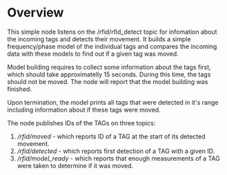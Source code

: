# Overview

This simple node listens on the /rfid/rfid_detect topic for infomation about the incoming tags and detects their movement.
It builds a simple frequency/phase model of the individual tags and compares the incoming data with these models to find out if a given tag was moved.

Model building requires to collect some information about the tags first, which should take approximatelly 15 seconds.
During this time, the tags should not be moved. The node will report that the model building was finished.

Upon termination, the model prints all tags that were detected in it's range including information about if these tags were moved.

The node publishes IDs of the TAGs on three topics:
 
1. <i>/rfid/moved</i> - which reports ID of a TAG at the start of its detected movement. 
1. <i>/rfid/detected</i> - which reports first detection of a TAG with a given ID. 
1. <i>/rfid/model_ready</i> - which reports that enough measurements of a TAG were taken to determine if it was moved.
